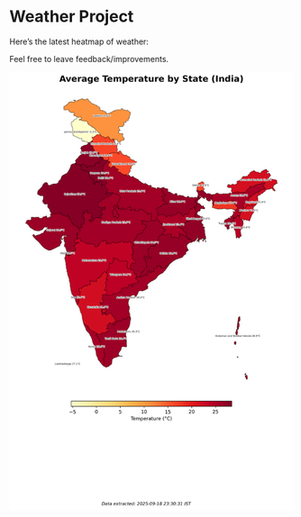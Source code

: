 # Weather Project

Here’s the latest heatmap of weather:

Feel free to leave feedback/improvements.

![India Heatmap](docs/assets/india_heatmap.png?v=CC48C2)
